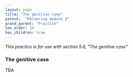 ```yaml
---
layout: page
title: "The genitive case"
parent:  "Mastering module 2"
grand_parent: "Practice"
nav_order: 10
has_children: true
---
```




*This practice is for use with section 5.6, "The genitive case"*


### The genitive case




TBA